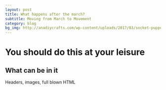 ```yaml
---
layout: post
title: What happens after the march?
subtitle: Moving from March to Movement
category: blog
bg_img: http://anadiycrafts.com/wp-content/uploads/2017/03/socket-puppet.jpg
---
```


You should do this at your leisure
==================================

## What can be in it

Headers, images, full blown HTML
